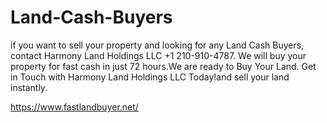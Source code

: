 # Land-Cash-Buyers
if you want to sell your property and looking for any Land Cash Buyers, contact  Harmony Land Holdings LLC +1 210-910-4787. We will buy your property for fast cash  in just 72 hours.We are ready to Buy Your Land. Get in Touch with Harmony Land Holdings LLC Today!and sell your land instantly.


https://www.fastlandbuyer.net/
